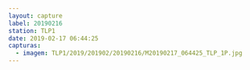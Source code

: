 ```yaml
---
layout: capture
label: 20190216
station: TLP1
date: 2019-02-17 06:44:25
capturas:
  - imagem: TLP1/2019/201902/20190216/M20190217_064425_TLP_1P.jpg
---
```

